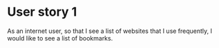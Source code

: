 <h1>User story 1</h1>

As an internet user, so that I see a list of websites that I use frequently,
I would like to see a list of bookmarks.
